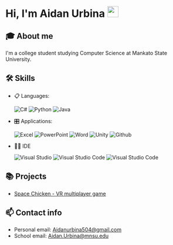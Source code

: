 # Hi, I'm Aidan Urbina <img src="https://github.com/abdoachhoubi/abdoachhoubi/blob/main/gifs/Hi.gif" width="30"></h2>
## 🎓 About me
I'm a college student studying Computer Science at Mankato State University.

## 🛠 Skills
- 📋 Languages: 
    
    ![C#](https://img.shields.io/badge/C%23-239120?style=for-the-badge&logo=c-sharp&logoColor=white)
    ![Python](https://img.shields.io/badge/Python-3776AB?style=for-the-badge&logo=python&logoColor=white)
    ![Java](https://img.shields.io/badge/Java-ED8B00?style=for-the-badge&logo=openjdk&logoColor=white)

- 🎛️ Applications:
    
    ![Excel](https://img.shields.io/badge/Microsoft_Excel-217346?style=for-the-badge&logo=microsoft-excel&logoColor=white)
    ![PowerPoint](https://img.shields.io/badge/Microsoft_PowerPoint-B7472A?style=for-the-badge&logo=microsoft-powerpoint&logoColor=white)
    ![Word](https://img.shields.io/badge/Microsoft_Word-2B579A?style=for-the-badge&logo=microsoft-word&logoColor=white)
    ![Unity](https://img.shields.io/badge/Unity-100000?style=for-the-badge&logo=unity&logoColor=white)
    ![Github](https://img.shields.io/badge/GitHub-100000?style=for-the-badge&logo=github&logoColor=white)
    


- 👩‍💻 IDE
    
    ![Visual Studio](https://img.shields.io/badge/Visual_Studio-5C2D91?style=for-the-badge&logo=visual%20studio&logoColor=white)
    ![Visual Studio Code](https://img.shields.io/badge/Visual_Studio_Code-0078D4?style=for-the-badge&logo=visual%20studio%20code&logoColor=white)
    ![Visual Studio Code](https://img.shields.io/badge/PyCharm-000000.svg?&style=for-the-badge&logo=PyCharm&logoColor=white)

## 📚 Projects
- [Space Chicken - VR multiplayer game](https://github.com/HeyoItsAaron/SpaceChicken122)

## 📫 Contact info
- Personal email: Aidanurbina504@gmail.com
- School email: Aidan.Urbina@mnsu.edu
  
<!--
**Aidanu504/Aidanu504** is a ✨ _special_ ✨ repository because its `README.md` (this file) appears on your GitHub profile.

Here are some ideas to get you started:

- 🔭 I’m currently working on ...
- 🌱 I’m currently learning ...
- 👯 I’m looking to collaborate on ...
- 🤔 I’m looking for help with ...
- 💬 Ask me about ...
- 📫 How to reach me: ...
- 😄 Pronouns: ...
- ⚡ Fun fact: ...
-->
